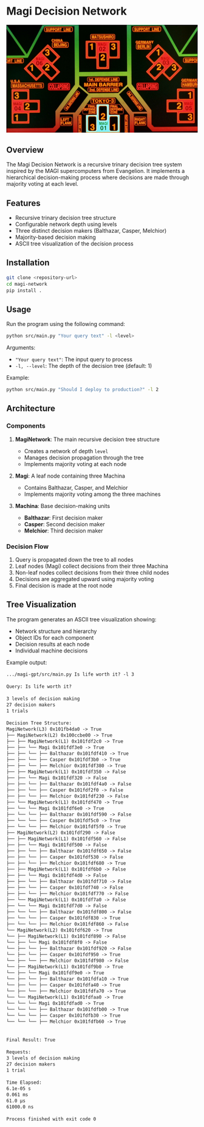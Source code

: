 # Magi Decision Network

![Magi Network Diagram](.github/magi_network.jpg)

## Overview
The Magi Decision Network is a recursive trinary decision tree system inspired by the MAGI supercomputers from Evangelion. It implements a hierarchical decision-making process where decisions are made through majority voting at each level.

## Features
- Recursive trinary decision tree structure
- Configurable network depth using levels
- Three distinct decision makers (Balthazar, Casper, Melchior)
- Majority-based decision making
- ASCII tree visualization of the decision process

## Installation
```bash
git clone <repository-url>
cd magi-network
pip install .
```

## Usage
Run the program using the following command:
```bash
python src/main.py "Your query text" -l <level>
```

Arguments:
- `"Your query text"`: The input query to process
- `-l, --level`: The depth of the decision tree (default: 1)

Example:
```bash
python src/main.py "Should I deploy to production?" -l 2
```

## Architecture

### Components
1. **MagiNetwork**: The main recursive decision tree structure
   - Creates a network of depth `level`
   - Manages decision propagation through the tree
   - Implements majority voting at each node

2. **Magi**: A leaf node containing three Machina
   - Contains Balthazar, Casper, and Melchior
   - Implements majority voting among the three machines

3. **Machina**: Base decision-making units
   - **Balthazar**: First decision maker
   - **Casper**: Second decision maker
   - **Melchior**: Third decision maker

### Decision Flow
1. Query is propagated down the tree to all nodes
2. Leaf nodes (Magi) collect decisions from their three Machina
3. Non-leaf nodes collect decisions from their three child nodes
4. Decisions are aggregated upward using majority voting
5. Final decision is made at the root node

## Tree Visualization
The program generates an ASCII tree visualization showing:
- Network structure and hierarchy
- Object IDs for each component
- Decision results at each node
- Individual machine decisions

Example output:

```
.../magi-gpt/src/main.py Is life worth it? -l 3 

Query: Is life worth it?

3 levels of decision making
27 decision makers
1 trials

Decision Tree Structure:
MagiNetwork(L3) 0x101fb4da0 -> True
├── MagiNetwork(L2) 0x100ccbe00 -> True
├── ├── MagiNetwork(L1) 0x101fdf2c0 -> True
├── ├── └── Magi 0x101fdf3e0 -> True
├── ├── └── ├── Balthazar 0x101fdf410 -> True
├── ├── └── ├── Casper 0x101fdf3b0 -> True
├── ├── └── ├── Melchior 0x101fdf380 -> True
├── ├── MagiNetwork(L1) 0x101fdf350 -> False
├── ├── └── Magi 0x101fdf320 -> False
├── ├── └── ├── Balthazar 0x101fdf4a0 -> False
├── ├── └── ├── Casper 0x101fdf2f0 -> False
├── ├── └── ├── Melchior 0x101fdf230 -> False
├── └── MagiNetwork(L1) 0x101fdf470 -> True
├── └── └── Magi 0x101fdf6e0 -> True
├── └── └── ├── Balthazar 0x101fdf590 -> False
├── └── └── ├── Casper 0x101fdf5c0 -> True
├── └── └── ├── Melchior 0x101fdf5f0 -> True
├── MagiNetwork(L2) 0x101fdf290 -> False
├── ├── MagiNetwork(L1) 0x101fdf560 -> False
├── ├── └── Magi 0x101fdf500 -> False
├── ├── └── ├── Balthazar 0x101fdf650 -> False
├── ├── └── ├── Casper 0x101fdf530 -> False
├── ├── └── ├── Melchior 0x101fdf680 -> True
├── ├── MagiNetwork(L1) 0x101fdf6b0 -> False
├── ├── └── Magi 0x101fdf4d0 -> False
├── ├── └── ├── Balthazar 0x101fdf710 -> False
├── ├── └── ├── Casper 0x101fdf740 -> False
├── ├── └── ├── Melchior 0x101fdf770 -> False
├── └── MagiNetwork(L1) 0x101fdf7a0 -> False
├── └── └── Magi 0x101fdf7d0 -> False
├── └── └── ├── Balthazar 0x101fdf800 -> False
├── └── └── ├── Casper 0x101fdf830 -> True
├── └── └── ├── Melchior 0x101fdf860 -> False
└── MagiNetwork(L2) 0x101fdf620 -> True
└── ├── MagiNetwork(L1) 0x101fdf890 -> False
└── ├── └── Magi 0x101fdf8f0 -> False
└── ├── └── ├── Balthazar 0x101fdf920 -> False
└── ├── └── ├── Casper 0x101fdf950 -> True
└── ├── └── ├── Melchior 0x101fdf980 -> False
└── ├── MagiNetwork(L1) 0x101fdf9b0 -> True
└── ├── └── Magi 0x101fdf9e0 -> True
└── ├── └── ├── Balthazar 0x101fdfa10 -> True
└── ├── └── ├── Casper 0x101fdfa40 -> True
└── ├── └── ├── Melchior 0x101fdfa70 -> True
└── └── MagiNetwork(L1) 0x101fdfaa0 -> True
└── └── └── Magi 0x101fdfad0 -> True
└── └── └── ├── Balthazar 0x101fdfb00 -> True
└── └── └── ├── Casper 0x101fdfb30 -> True
└── └── └── ├── Melchior 0x101fdfb60 -> True


Final Result: True

Requests:
3 levels of decision making
27 decision makers
1 trial

Time Elapsed:
6.1e-05 s
0.061 ms
61.0 µs
61000.0 ns

Process finished with exit code 0

```

